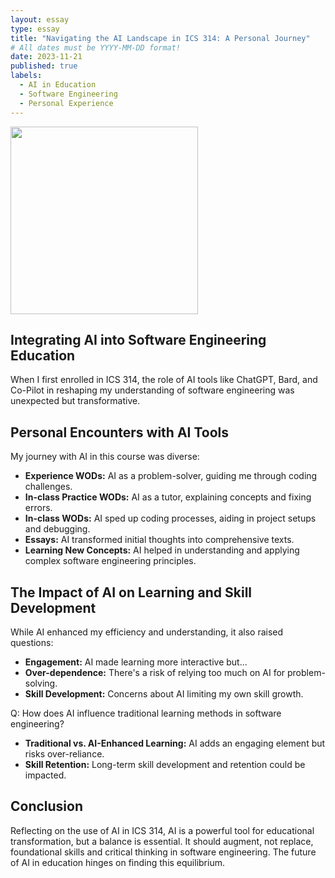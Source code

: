 ```yaml
---
layout: essay
type: essay
title: "Navigating the AI Landscape in ICS 314: A Personal Journey"
# All dates must be YYYY-MM-DD format!
date: 2023-11-21
published: true
labels:
  - AI in Education
  - Software Engineering
  - Personal Experience
---
```


<img width="300px" class="rounded float-start pe-4" src="../img/ai-education/ai-in-ics-314.png">

## Integrating AI into Software Engineering Education

When I first enrolled in ICS 314, the role of AI tools like ChatGPT, Bard, and Co-Pilot in reshaping my understanding of software engineering was unexpected but transformative.

## Personal Encounters with AI Tools

My journey with AI in this course was diverse:

- **Experience WODs:** AI as a problem-solver, guiding me through coding challenges.
- **In-class Practice WODs:** AI as a tutor, explaining concepts and fixing errors.
- **In-class WODs:** AI sped up coding processes, aiding in project setups and debugging.
- **Essays:** AI transformed initial thoughts into comprehensive texts.
- **Learning New Concepts:** AI helped in understanding and applying complex software engineering principles.

## The Impact of AI on Learning and Skill Development

While AI enhanced my efficiency and understanding, it also raised questions:

- **Engagement:** AI made learning more interactive but...
- **Over-dependence:** There's a risk of relying too much on AI for problem-solving.
- **Skill Development:** Concerns about AI limiting my own skill growth.

Q: How does AI influence traditional learning methods in software engineering?

- **Traditional vs. AI-Enhanced Learning:** AI adds an engaging element but risks over-reliance.
- **Skill Retention:** Long-term skill development and retention could be impacted.

## Conclusion

Reflecting on the use of AI in ICS 314, AI is a powerful tool for educational transformation, but a balance is essential. It should augment, not replace, foundational skills and critical thinking in software engineering. The future of AI in education hinges on finding this equilibrium.
